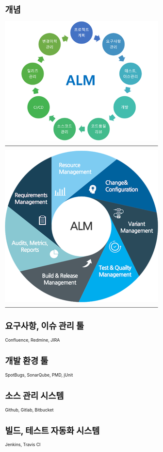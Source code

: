 개념
=====

 <img title="ALM" src="./images/devops/ALM_1.png" alt="ALM_1" width="600px">

-----

 <img title="ALM" src="./images/devops/ALM_2.png" alt="ALM_2" width="600px">

-----

요구사항, 이슈 관리 툴
=====

  Confluence, Redmine, JIRA


개발 환경 툴
=====

  SpotBugs, SonarQube, PMD, jUnit
 

소스 관리 시스템
=====

 Github, Gitlab, Bitbucket


빌드, 테스트 자동화 시스템
=====

 Jenkins, Travis CI

